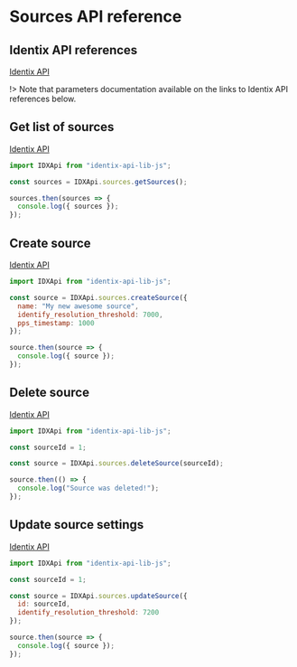 # Sources API reference

## Identix API references

[Identix API](https://kb.identix.one/#/sources)

!> Note that parameters documentation available on the links to Identix API references below.

## Get list of sources

[Identix API](https://kb.identix.one/#/sources?id=list-of-sources-request)

```js
import IDXApi from "identix-api-lib-js";

const sources = IDXApi.sources.getSources();

sources.then(sources => {
  console.log({ sources });
});
```

## Create source

[Identix API](https://kb.identix.one/#/sources?id=source-creation)

```js
import IDXApi from "identix-api-lib-js";

const source = IDXApi.sources.createSource({
  name: "My new awesome source",
  identify_resolution_threshold: 7000,
  pps_timestamp: 1000
});

source.then(source => {
  console.log({ source });
});
```

## Delete source

[Identix API](https://kb.identix.one/#/sources?id=deleting-a-source)

```js
import IDXApi from "identix-api-lib-js";

const sourceId = 1;

const source = IDXApi.sources.deleteSource(sourceId);

source.then(() => {
  console.log("Source was deleted!");
});
```

## Update source settings

[Identix API](https://kb.identix.one/#/sources?id=source-settings-change)

```js
import IDXApi from "identix-api-lib-js";

const sourceId = 1;

const source = IDXApi.sources.updateSource({
  id: sourceId,
  identify_resolution_threshold: 7200
});

source.then(source => {
  console.log({ source });
});
```
